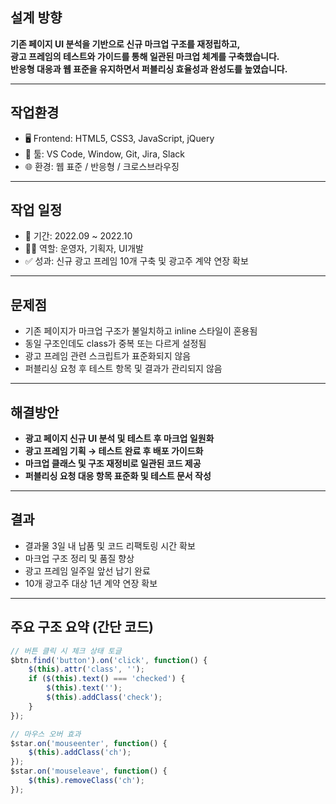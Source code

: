 ## 설계 방향

**기존 페이지 UI 분석을 기반으로 신규 마크업 구조를 재정립하고,  
광고 프레임의 테스트와 가이드를 통해 일관된 마크업 체계를 구축했습니다.  
반응형 대응과 웹 표준을 유지하면서 퍼블리싱 효율성과 완성도를 높였습니다.**

---

## 작업환경

- 🖥 Frontend: HTML5, CSS3, JavaScript, jQuery
- 🧰 툴: VS Code, Window, Git, Jira, Slack
- 🌐 환경: 웹 표준 / 반응형 / 크로스브라우징

---

## 작업 일정

- 📅 기간: 2022.09 ~ 2022.10
- 👩‍💻 역할: 운영자, 기획자, UI개발
- ✅ 성과: 신규 광고 프레임 10개 구축 및 광고주 계약 연장 확보

---

## 문제점

- 기존 페이지가 마크업 구조가 불일치하고 inline 스타일이 혼용됨  
- 동일 구조인데도 class가 중복 또는 다르게 설정됨  
- 광고 프레임 관련 스크립트가 표준화되지 않음  
- 퍼블리싱 요청 후 테스트 항목 및 결과가 관리되지 않음  

---

## 해결방안

- **광고 페이지 신규 UI 분석 및 테스트 후 마크업 일원화**  
- **광고 프레임 기획 → 테스트 완료 후 배포 가이드화**  
- **마크업 클래스 및 구조 재정비로 일관된 코드 제공**  
- **퍼블리싱 요청 대응 항목 표준화 및 테스트 문서 작성**  

---

## 결과

- 결과물 3일 내 납품 및 코드 리팩토링 시간 확보  
- 마크업 구조 정리 및 품질 향상  
- 광고 프레임 일주일 앞선 납기 완료  
- 10개 광고주 대상 1년 계약 연장 확보  

---

## 주요 구조 요약 (간단 코드)

```js
// 버튼 클릭 시 체크 상태 토글
$btn.find('button').on('click', function() {
	$(this).attr('class', '');
	if ($(this).text() === 'checked') {
		$(this).text('');
		$(this).addClass('check');
	}
});

// 마우스 오버 효과
$star.on('mouseenter', function() {
	$(this).addClass('ch');
});
$star.on('mouseleave', function() {
	$(this).removeClass('ch');
});
